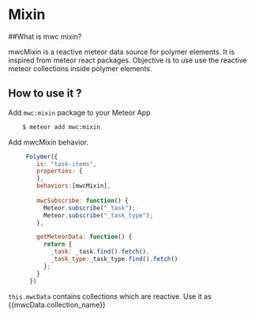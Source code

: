 # Mixin


##What is mwc mixin?

mwcMixin is a reactive meteor data source for polymer elements. It is inspired from meteor react packages. Objective is to use use the
reactive meteor collections inside polymer elements.

## How to use it ?


Add `mwc:mixin` package to your Meteor App 


```sh
    $ meteor add mwc:mixin
```
Add mwcMixin behavior.

```js
     Polymer({
        is: "task-items",
        properties: {
        },
        behaviors:[mwcMixin],
   
        mwcSubscribe: function() {
          Meteor.subscribe("_task");
          Meteor.subscribe("_task_type");
        },

        getMeteorData: function() {
          return {
            _task: _task.find().fetch(),
            _task_type:_task_type.find().fetch()
          };
        }
      })
```

`this.mwcData` contains collections which are reactive. Use it as
{{mwcData.collection_name}}
